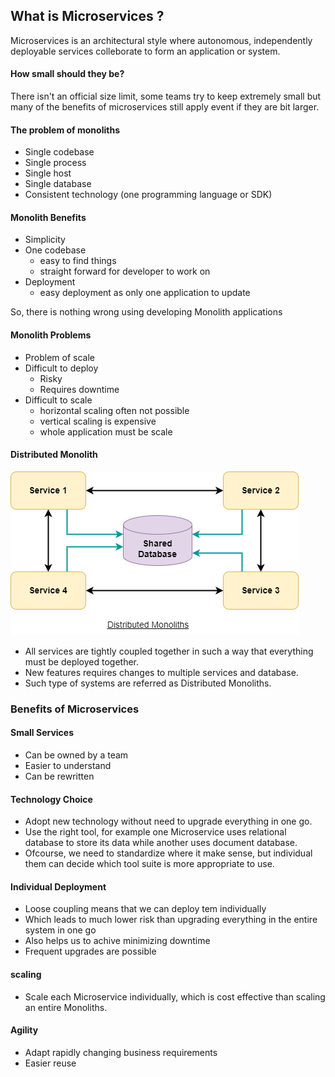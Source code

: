 ## What is Microservices ?
Microservices is an architectural style where autonomous, independently deployable services colleborate to form an application or system.

#### How small should they be?
There isn't an official size limit, some teams try to keep extremely small but many of the benefits of microservices still apply event if they are bit larger. 

#### The problem of monoliths
- Single codebase
- Single process 
- Single host 
- Single database
- Consistent technology (one programming language or SDK)

#### Monolith Benefits
- Simplicity
- One codebase
    - easy to find things
    - straight forward for developer to work on
- Deployment
    - easy deployment as only one application to update

So, there is nothing wrong using developing Monolith applications

#### Monolith Problems
- Problem of scale
- Difficult to deploy
    - Risky
    - Requires downtime
- Difficult to scale
    - horizontal scaling often not possible
    - vertical scaling is expensive
    - whole application must be scale

#### Distributed Monolith

![](/microservices/imgs/DistributedMonoliths.png)

- All services are tightly coupled together in such a way that everything must be deployed together.
- New features requires changes to multiple services and database.
- Such type of systems are referred as Distributed Monoliths.

### Benefits of Microservices

#### Small Services
- Can be owned by a team 
- Easier to understand
- Can be rewritten

#### Technology Choice
- Adopt new technology without need to upgrade everything in one go.
- Use the right tool, for example one Microservice uses relational database to store its data while another uses document database.
- Ofcourse, we need to standardize where it make sense, but individual them can decide which tool suite is more appropriate to use.

#### Individual Deployment
- Loose coupling means that we can deploy tem individually
- Which leads to much lower risk than upgrading everything in the entire system in one go
- Also helps us to achive minimizing downtime
- Frequent upgrades are possible

#### scaling
- Scale each Microservice individually, which is cost effective than scaling an entire Monoliths.

#### Agility
- Adapt rapidly changing business requirements
- Easier reuse

